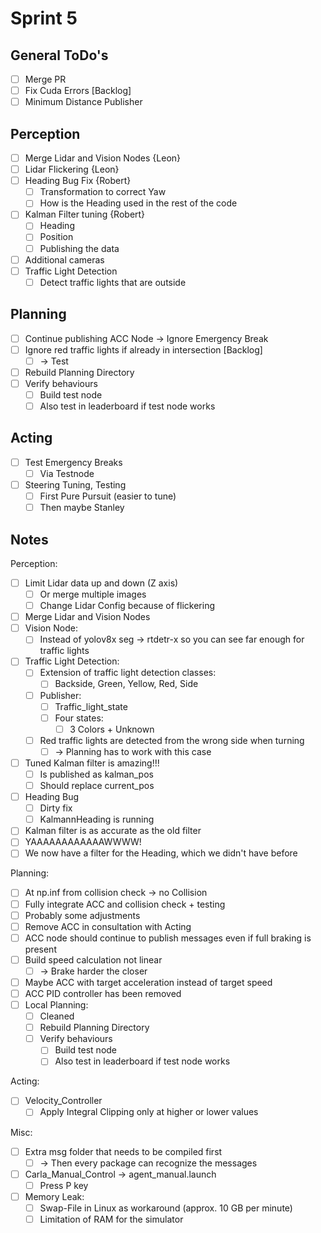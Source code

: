 # Sprint 5

## General ToDo's

- [ ] Merge PR
- [ ] Fix Cuda Errors [Backlog]
- [ ] Minimum Distance Publisher

## Perception

- [ ] Merge Lidar and Vision Nodes {Leon}
- [ ] Lidar Flickering {Leon}
- [ ] Heading Bug Fix {Robert}
  - [ ] Transformation to correct Yaw
  - [ ] How is the Heading used in the rest of the code
- [ ] Kalman Filter tuning {Robert}
  - [ ] Heading
  - [ ] Position
  - [ ] Publishing the data
- [ ] Additional cameras
- [ ] Traffic Light Detection
  - [ ] Detect traffic lights that are outside

## Planning

- [ ] Continue publishing ACC Node → Ignore Emergency Break
- [ ] Ignore red traffic lights if already in intersection [Backlog]
  - [ ] → Test
- [ ] Rebuild Planning Directory
- [ ] Verify behaviours
  - [ ] Build test node
  - [ ] Also test in leaderboard if test node works

## Acting

- [ ] Test Emergency Breaks
  - [ ] Via Testnode
- [ ] Steering Tuning, Testing
  - [ ] First Pure Pursuit (easier to tune)
  - [ ] Then maybe Stanley

## Notes

Perception:

- [ ] Limit Lidar data up and down (Z axis)
  - [ ] Or merge multiple images
  - [ ] Change Lidar Config because of flickering
- [ ] Merge Lidar and Vision Nodes
- [ ] Vision Node:
  - [ ] Instead of yolov8x seg → rtdetr-x so you can see far enough for traffic lights
- [ ] Traffic Light Detection:
  - [ ] Extension of traffic light detection classes:
    - [ ] Backside, Green, Yellow, Red, Side
  - [ ] Publisher:
    - [ ] Traffic_light_state
    - [ ] Four states:
      - [ ] 3 Colors + Unknown
  - [ ] Red traffic lights are detected from the wrong side when turning
    - [ ] → Planning has to work with this case
- [ ] Tuned Kalman filter is amazing!!!
  - [ ] Is published as kalman_pos
  - [ ] Should replace current_pos
- [ ] Heading Bug
  - [ ] Dirty fix
  - [ ] KalmannHeading is running
- [ ] Kalman filter is as accurate as the old filter
- [ ] YAAAAAAAAAAAAWWWW!
- [ ] We now have a filter for the Heading, which we didn't have before

Planning:

- [ ] At np.inf from collision check → no Collision
- [ ] Fully integrate ACC and collision check + testing
- [ ] Probably some adjustments
- [ ] Remove ACC in consultation with Acting
- [ ] ACC node should continue to publish messages even if full braking is present
- [ ] Build speed calculation not linear
  - [ ] → Brake harder the closer
- [ ] Maybe ACC with target acceleration instead of target speed
- [ ] ACC PID controller has been removed
- [ ] Local Planning:
  - [ ] Cleaned
  - [ ] Rebuild Planning Directory
  - [ ] Verify behaviours
    - [ ] Build test node
    - [ ] Also test in leaderboard if test node works

Acting:

- [ ] Velocity_Controller
  - [ ] Apply Integral Clipping only at higher or lower values

Misc:

- [ ] Extra msg folder that needs to be compiled first
  - [ ] → Then every package can recognize the messages
- [ ] Carla_Manual_Control → agent_manual.launch
  - [ ] Press P key
- [ ] Memory Leak:
  - [ ] Swap-File in Linux as workaround (approx. 10 GB per minute)
  - [ ] Limitation of RAM for the simulator
